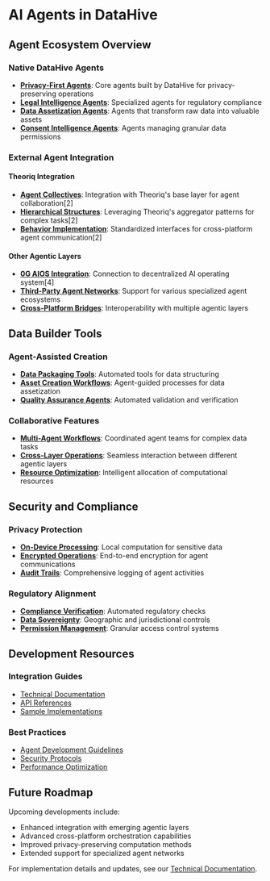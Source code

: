 # AI Agents in DataHive

## Agent Ecosystem Overview

### Native DataHive Agents
- [**Privacy-First Agents**](PrivacyAgents.md): Core agents built by DataHive for privacy-preserving operations
- [**Legal Intelligence Agents**](LegalAgents.md): Specialized agents for regulatory compliance
- [**Data Assetization Agents**](AssetizationAgents.md): Agents that transform raw data into valuable assets
- [**Consent Intelligence Agents**](ConsentAgents.md): Agents managing granular data permissions

### External Agent Integration

#### Theoriq Integration
- [**Agent Collectives**](TheoriqCollectives.md): Integration with Theoriq's base layer for agent collaboration[2]
- [**Hierarchical Structures**](AgentHierarchy.md): Leveraging Theoriq's aggregator patterns for complex tasks[2]
- [**Behavior Implementation**](AgentBehaviors.md): Standardized interfaces for cross-platform agent communication[2]

#### Other Agentic Layers
- [**0G AIOS Integration**](0GAIOS.md): Connection to decentralized AI operating system[4]
- [**Third-Party Agent Networks**](ExternalAgents.md): Support for various specialized agent ecosystems
- [**Cross-Platform Bridges**](AgentBridges.md): Interoperability with multiple agentic layers

## Data Builder Tools

### Agent-Assisted Creation
- [**Data Packaging Tools**](DataPackaging.md): Automated tools for data structuring
- [**Asset Creation Workflows**](AssetCreation.md): Agent-guided processes for data assetization
- [**Quality Assurance Agents**](QAAgents.md): Automated validation and verification

### Collaborative Features
- [**Multi-Agent Workflows**](CollaborativeAgents.md): Coordinated agent teams for complex data tasks
- [**Cross-Layer Operations**](CrossLayerOps.md): Seamless interaction between different agentic layers
- [**Resource Optimization**](ResourceOpt.md): Intelligent allocation of computational resources

## Security and Compliance

### Privacy Protection
- [**On-Device Processing**](OnDeviceAI.md): Local computation for sensitive data
- [**Encrypted Operations**](EncryptedOps.md): End-to-end encryption for agent communications
- [**Audit Trails**](AuditSystem.md): Comprehensive logging of agent activities

### Regulatory Alignment
- [**Compliance Verification**](ComplianceCheck.md): Automated regulatory checks
- [**Data Sovereignty**](DataSovereignty.md): Geographic and jurisdictional controls
- [**Permission Management**](PermissionMgmt.md): Granular access control systems

## Development Resources

### Integration Guides
- [Technical Documentation](TechDocs.md)
- [API References](APIRefs.md)
- [Sample Implementations](Samples.md)

### Best Practices
- [Agent Development Guidelines](DevGuidelines.md)
- [Security Protocols](SecurityProtocols.md)
- [Performance Optimization](PerfOpt.md)

## Future Roadmap

Upcoming developments include:
- Enhanced integration with emerging agentic layers
- Advanced cross-platform orchestration capabilities
- Improved privacy-preserving computation methods
- Extended support for specialized agent networks

For implementation details and updates, see our [Technical Documentation](TechDocs.md).